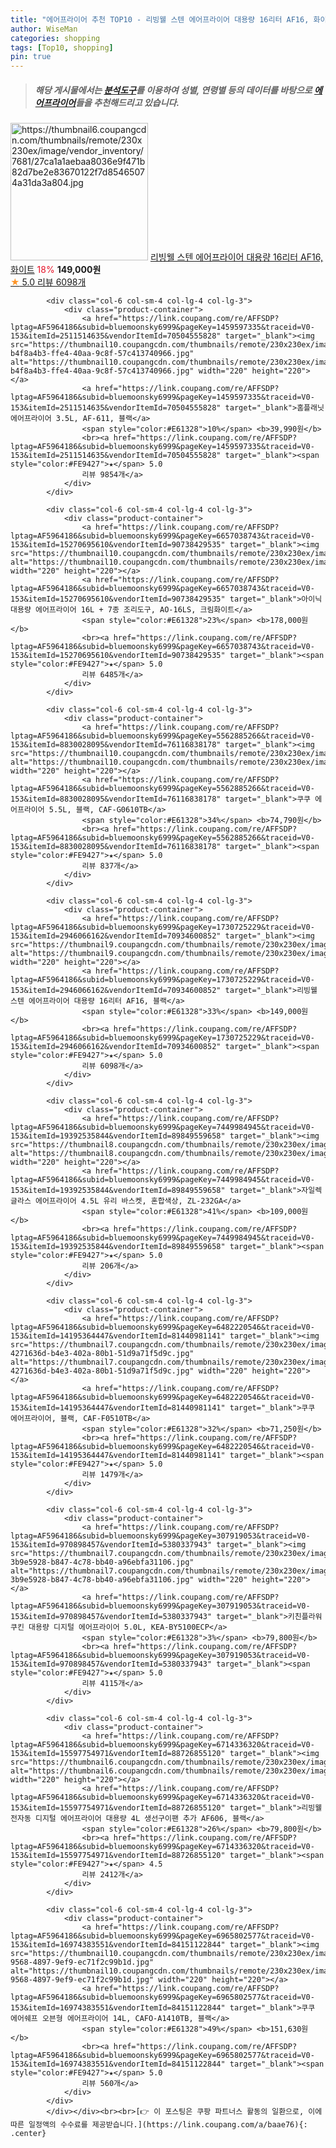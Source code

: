 ```yaml
---
title: "에어프라이어 추천 TOP10 - 리빙웰 스텐 에어프라이어 대용량 16리터 AF16, 화이트"
author: WiseMan
categories: shopping
tags: [Top10, shopping]
pin: true
---
```


> ##### 해당 게시물에서는 [**분석도구**](https://itemscout.io/)를 이용하여 **성별**, **연령별** 등의 데이터를 바탕으로 [**에어프라이어**](https://link.coupang.com/a/baae76)들을 추천해드리고 있습니다.
<div class="container"><div class="row">
            <div class="col-6 col-sm-4 col-lg-4 col-lg-3">
                <div class="product-container">
                    <a href="https://link.coupang.com/re/AFFSDP?lptag=AF5964186&subid=bluemoonsky6999&pageKey=1730725229&traceid=V0-153&itemId=2946066163&vendorItemId=70934600865" target="_blank"><img src="https://thumbnail6.coupangcdn.com/thumbnails/remote/230x230ex/image/vendor_inventory/7681/27ca1a1aebaa8036e9f471b82d7be2e83670122f7d85465074a31da3a804.jpg" alt="https://thumbnail6.coupangcdn.com/thumbnails/remote/230x230ex/image/vendor_inventory/7681/27ca1a1aebaa8036e9f471b82d7be2e83670122f7d85465074a31da3a804.jpg" width="220" height="220"></a>
                    <a href="https://link.coupang.com/re/AFFSDP?lptag=AF5964186&subid=bluemoonsky6999&pageKey=1730725229&traceid=V0-153&itemId=2946066163&vendorItemId=70934600865" target="_blank">리빙웰 스텐 에어프라이어 대용량 16리터 AF16, 화이트</a>
                    <span style="color:#E61328">18%</span> <b>149,000원</b>
                    <br><a href="https://link.coupang.com/re/AFFSDP?lptag=AF5964186&subid=bluemoonsky6999&pageKey=1730725229&traceid=V0-153&itemId=2946066163&vendorItemId=70934600865" target="_blank"><span style="color:#FE9427">★</span> 5.0
                    리뷰 6098개</a>
                </div>
            </div>
            
            <div class="col-6 col-sm-4 col-lg-4 col-lg-3">
                <div class="product-container">
                    <a href="https://link.coupang.com/re/AFFSDP?lptag=AF5964186&subid=bluemoonsky6999&pageKey=1459597335&traceid=V0-153&itemId=2511514635&vendorItemId=70504555828" target="_blank"><img src="https://thumbnail10.coupangcdn.com/thumbnails/remote/230x230ex/image/retail/images/217998999266375-b4f8a4b3-ffe4-40aa-9c8f-57c413740966.jpg" alt="https://thumbnail10.coupangcdn.com/thumbnails/remote/230x230ex/image/retail/images/217998999266375-b4f8a4b3-ffe4-40aa-9c8f-57c413740966.jpg" width="220" height="220"></a>
                    <a href="https://link.coupang.com/re/AFFSDP?lptag=AF5964186&subid=bluemoonsky6999&pageKey=1459597335&traceid=V0-153&itemId=2511514635&vendorItemId=70504555828" target="_blank">홈플래닛 에어프라이어 3.5L, AF-611, 블랙</a>
                    <span style="color:#E61328">10%</span> <b>39,990원</b>
                    <br><a href="https://link.coupang.com/re/AFFSDP?lptag=AF5964186&subid=bluemoonsky6999&pageKey=1459597335&traceid=V0-153&itemId=2511514635&vendorItemId=70504555828" target="_blank"><span style="color:#FE9427">★</span> 5.0
                    리뷰 9854개</a>
                </div>
            </div>
            
            <div class="col-6 col-sm-4 col-lg-4 col-lg-3">
                <div class="product-container">
                    <a href="https://link.coupang.com/re/AFFSDP?lptag=AF5964186&subid=bluemoonsky6999&pageKey=6657038743&traceid=V0-153&itemId=15270695610&vendorItemId=90738429535" target="_blank"><img src="https://thumbnail10.coupangcdn.com/thumbnails/remote/230x230ex/image/vendor_inventory/7991/eefb25a3f4d62785c1272d975cc8ed3c54fe7d483aecd0093d1e415bf86d.jpg" alt="https://thumbnail10.coupangcdn.com/thumbnails/remote/230x230ex/image/vendor_inventory/7991/eefb25a3f4d62785c1272d975cc8ed3c54fe7d483aecd0093d1e415bf86d.jpg" width="220" height="220"></a>
                    <a href="https://link.coupang.com/re/AFFSDP?lptag=AF5964186&subid=bluemoonsky6999&pageKey=6657038743&traceid=V0-153&itemId=15270695610&vendorItemId=90738429535" target="_blank">아이닉 대용량 에어프라이어 16L + 7종 조리도구, AO-16LS, 크림화이트</a>
                    <span style="color:#E61328">23%</span> <b>178,000원</b>
                    <br><a href="https://link.coupang.com/re/AFFSDP?lptag=AF5964186&subid=bluemoonsky6999&pageKey=6657038743&traceid=V0-153&itemId=15270695610&vendorItemId=90738429535" target="_blank"><span style="color:#FE9427">★</span> 5.0
                    리뷰 6485개</a>
                </div>
            </div>
            
            <div class="col-6 col-sm-4 col-lg-4 col-lg-3">
                <div class="product-container">
                    <a href="https://link.coupang.com/re/AFFSDP?lptag=AF5964186&subid=bluemoonsky6999&pageKey=5562885266&traceid=V0-153&itemId=8830028095&vendorItemId=76116838178" target="_blank"><img src="https://thumbnail10.coupangcdn.com/thumbnails/remote/230x230ex/image/rs_quotation_api/kb22lyjl/0d53a00cb4cb4449a6d3416fb6a3e146.jpg" alt="https://thumbnail10.coupangcdn.com/thumbnails/remote/230x230ex/image/rs_quotation_api/kb22lyjl/0d53a00cb4cb4449a6d3416fb6a3e146.jpg" width="220" height="220"></a>
                    <a href="https://link.coupang.com/re/AFFSDP?lptag=AF5964186&subid=bluemoonsky6999&pageKey=5562885266&traceid=V0-153&itemId=8830028095&vendorItemId=76116838178" target="_blank">쿠쿠 에어프라이어 5.5L, 블랙, CAF-G0610TB</a>
                    <span style="color:#E61328">34%</span> <b>74,790원</b>
                    <br><a href="https://link.coupang.com/re/AFFSDP?lptag=AF5964186&subid=bluemoonsky6999&pageKey=5562885266&traceid=V0-153&itemId=8830028095&vendorItemId=76116838178" target="_blank"><span style="color:#FE9427">★</span> 5.0
                    리뷰 837개</a>
                </div>
            </div>
            
            <div class="col-6 col-sm-4 col-lg-4 col-lg-3">
                <div class="product-container">
                    <a href="https://link.coupang.com/re/AFFSDP?lptag=AF5964186&subid=bluemoonsky6999&pageKey=1730725229&traceid=V0-153&itemId=2946066162&vendorItemId=70934600852" target="_blank"><img src="https://thumbnail9.coupangcdn.com/thumbnails/remote/230x230ex/image/vendor_inventory/403d/e0ffab735723efe7d0d8b8accd38e11ca996d5b05338dd37adb92b7375c2.jpg" alt="https://thumbnail9.coupangcdn.com/thumbnails/remote/230x230ex/image/vendor_inventory/403d/e0ffab735723efe7d0d8b8accd38e11ca996d5b05338dd37adb92b7375c2.jpg" width="220" height="220"></a>
                    <a href="https://link.coupang.com/re/AFFSDP?lptag=AF5964186&subid=bluemoonsky6999&pageKey=1730725229&traceid=V0-153&itemId=2946066162&vendorItemId=70934600852" target="_blank">리빙웰 스텐 에어프라이어 대용량 16리터 AF16, 블랙</a>
                    <span style="color:#E61328">33%</span> <b>149,000원</b>
                    <br><a href="https://link.coupang.com/re/AFFSDP?lptag=AF5964186&subid=bluemoonsky6999&pageKey=1730725229&traceid=V0-153&itemId=2946066162&vendorItemId=70934600852" target="_blank"><span style="color:#FE9427">★</span> 5.0
                    리뷰 6098개</a>
                </div>
            </div>
            
            <div class="col-6 col-sm-4 col-lg-4 col-lg-3">
                <div class="product-container">
                    <a href="https://link.coupang.com/re/AFFSDP?lptag=AF5964186&subid=bluemoonsky6999&pageKey=7449984945&traceid=V0-153&itemId=19392535844&vendorItemId=89849559658" target="_blank"><img src="https://thumbnail8.coupangcdn.com/thumbnails/remote/230x230ex/image/vendor_inventory/1468/4e3de6e2612ad2626f832f4b34d3e36f89a9a72cc56f318e6f153489feaf.jpg" alt="https://thumbnail8.coupangcdn.com/thumbnails/remote/230x230ex/image/vendor_inventory/1468/4e3de6e2612ad2626f832f4b34d3e36f89a9a72cc56f318e6f153489feaf.jpg" width="220" height="220"></a>
                    <a href="https://link.coupang.com/re/AFFSDP?lptag=AF5964186&subid=bluemoonsky6999&pageKey=7449984945&traceid=V0-153&itemId=19392535844&vendorItemId=89849559658" target="_blank">자일렉 글라스 에어프라이어 4.5L 유리 바스켓, 혼합색상, ZL-232GA</a>
                    <span style="color:#E61328">41%</span> <b>109,000원</b>
                    <br><a href="https://link.coupang.com/re/AFFSDP?lptag=AF5964186&subid=bluemoonsky6999&pageKey=7449984945&traceid=V0-153&itemId=19392535844&vendorItemId=89849559658" target="_blank"><span style="color:#FE9427">★</span> 5.0
                    리뷰 206개</a>
                </div>
            </div>
            
            <div class="col-6 col-sm-4 col-lg-4 col-lg-3">
                <div class="product-container">
                    <a href="https://link.coupang.com/re/AFFSDP?lptag=AF5964186&subid=bluemoonsky6999&pageKey=6482220546&traceid=V0-153&itemId=14195364447&vendorItemId=81440981141" target="_blank"><img src="https://thumbnail7.coupangcdn.com/thumbnails/remote/230x230ex/image/retail/images/8927802581701651-4271636d-b4e3-402a-80b1-51d9a71f5d9c.jpg" alt="https://thumbnail7.coupangcdn.com/thumbnails/remote/230x230ex/image/retail/images/8927802581701651-4271636d-b4e3-402a-80b1-51d9a71f5d9c.jpg" width="220" height="220"></a>
                    <a href="https://link.coupang.com/re/AFFSDP?lptag=AF5964186&subid=bluemoonsky6999&pageKey=6482220546&traceid=V0-153&itemId=14195364447&vendorItemId=81440981141" target="_blank">쿠쿠 에어프라이어, 블랙, CAF-F0510TB</a>
                    <span style="color:#E61328">32%</span> <b>71,250원</b>
                    <br><a href="https://link.coupang.com/re/AFFSDP?lptag=AF5964186&subid=bluemoonsky6999&pageKey=6482220546&traceid=V0-153&itemId=14195364447&vendorItemId=81440981141" target="_blank"><span style="color:#FE9427">★</span> 5.0
                    리뷰 1479개</a>
                </div>
            </div>
            
            <div class="col-6 col-sm-4 col-lg-4 col-lg-3">
                <div class="product-container">
                    <a href="https://link.coupang.com/re/AFFSDP?lptag=AF5964186&subid=bluemoonsky6999&pageKey=307919053&traceid=V0-153&itemId=970898457&vendorItemId=5380337943" target="_blank"><img src="https://thumbnail7.coupangcdn.com/thumbnails/remote/230x230ex/image/retail/images/8499482576261049-3b9e5928-b847-4c78-bb40-a96ebfa31106.jpg" alt="https://thumbnail7.coupangcdn.com/thumbnails/remote/230x230ex/image/retail/images/8499482576261049-3b9e5928-b847-4c78-bb40-a96ebfa31106.jpg" width="220" height="220"></a>
                    <a href="https://link.coupang.com/re/AFFSDP?lptag=AF5964186&subid=bluemoonsky6999&pageKey=307919053&traceid=V0-153&itemId=970898457&vendorItemId=5380337943" target="_blank">키친플라워 쿠킨 대용량 디지털 에어프라이어 5.0L, KEA-BY5100ECP</a>
                    <span style="color:#E61328">3%</span> <b>79,800원</b>
                    <br><a href="https://link.coupang.com/re/AFFSDP?lptag=AF5964186&subid=bluemoonsky6999&pageKey=307919053&traceid=V0-153&itemId=970898457&vendorItemId=5380337943" target="_blank"><span style="color:#FE9427">★</span> 5.0
                    리뷰 4115개</a>
                </div>
            </div>
            
            <div class="col-6 col-sm-4 col-lg-4 col-lg-3">
                <div class="product-container">
                    <a href="https://link.coupang.com/re/AFFSDP?lptag=AF5964186&subid=bluemoonsky6999&pageKey=6714336320&traceid=V0-153&itemId=15597754971&vendorItemId=88726855120" target="_blank"><img src="https://thumbnail6.coupangcdn.com/thumbnails/remote/230x230ex/image/vendor_inventory/dbfc/ba22d4fa6ccb63b9cd4351c92475b7c8bdeb913765770312cc4b2a3048b1.jpg" alt="https://thumbnail6.coupangcdn.com/thumbnails/remote/230x230ex/image/vendor_inventory/dbfc/ba22d4fa6ccb63b9cd4351c92475b7c8bdeb913765770312cc4b2a3048b1.jpg" width="220" height="220"></a>
                    <a href="https://link.coupang.com/re/AFFSDP?lptag=AF5964186&subid=bluemoonsky6999&pageKey=6714336320&traceid=V0-153&itemId=15597754971&vendorItemId=88726855120" target="_blank">리빙웰 전자동 디지털 에어프라이어 대용량 4L 생선구이팬 추가 AF606, 블랙</a>
                    <span style="color:#E61328">26%</span> <b>79,800원</b>
                    <br><a href="https://link.coupang.com/re/AFFSDP?lptag=AF5964186&subid=bluemoonsky6999&pageKey=6714336320&traceid=V0-153&itemId=15597754971&vendorItemId=88726855120" target="_blank"><span style="color:#FE9427">★</span> 4.5
                    리뷰 2412개</a>
                </div>
            </div>
            
            <div class="col-6 col-sm-4 col-lg-4 col-lg-3">
                <div class="product-container">
                    <a href="https://link.coupang.com/re/AFFSDP?lptag=AF5964186&subid=bluemoonsky6999&pageKey=6965802577&traceid=V0-153&itemId=16974383551&vendorItemId=84151122844" target="_blank"><img src="https://thumbnail10.coupangcdn.com/thumbnails/remote/230x230ex/image/retail/images/2022/12/02/18/1/91f356eb-9568-4897-9ef9-ec71f2c99b1d.jpg" alt="https://thumbnail10.coupangcdn.com/thumbnails/remote/230x230ex/image/retail/images/2022/12/02/18/1/91f356eb-9568-4897-9ef9-ec71f2c99b1d.jpg" width="220" height="220"></a>
                    <a href="https://link.coupang.com/re/AFFSDP?lptag=AF5964186&subid=bluemoonsky6999&pageKey=6965802577&traceid=V0-153&itemId=16974383551&vendorItemId=84151122844" target="_blank">쿠쿠 에어쉐프 오븐형 에어프라이어 14L, CAFO-A1410TB, 블랙</a>
                    <span style="color:#E61328">49%</span> <b>151,630원</b>
                    <br><a href="https://link.coupang.com/re/AFFSDP?lptag=AF5964186&subid=bluemoonsky6999&pageKey=6965802577&traceid=V0-153&itemId=16974383551&vendorItemId=84151122844" target="_blank"><span style="color:#FE9427">★</span> 5.0
                    리뷰 560개</a>
                </div>
            </div>
            </div></div><br><br>[👉 이 포스팅은 쿠팡 파트너스 활동의 일환으로, 이에 따른 일정액의 수수료를 제공받습니다.](https://link.coupang.com/a/baae76){: .center}
